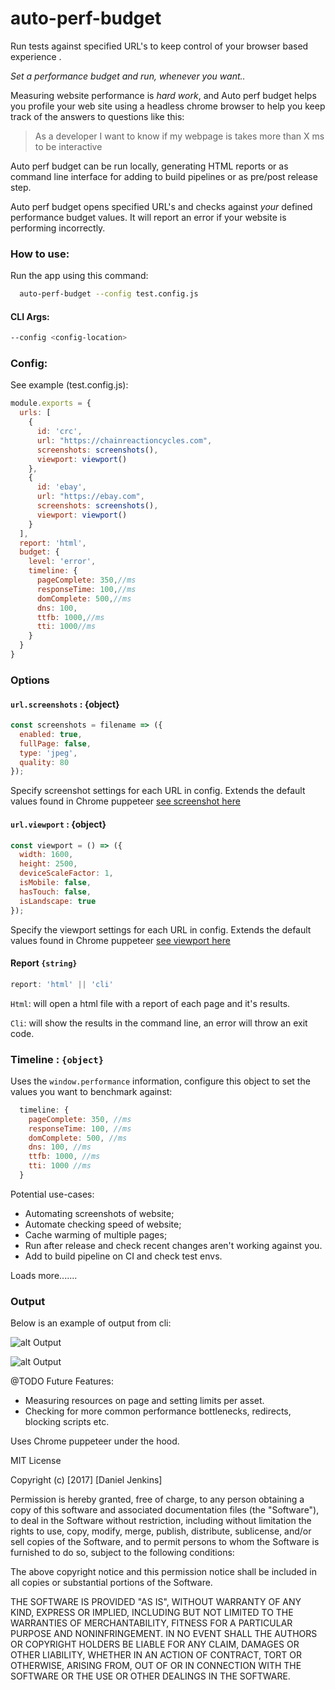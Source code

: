 # auto-perf-budget
Run tests against specified URL's to keep control of your browser based experience . 

*Set a performance budget and run, whenever you want..*

Measuring website performance is *hard work*, and Auto perf budget helps you profile your web site using a headless chrome browser to help you keep track of the answers to questions like this:

> As a developer I want to know if my webpage is takes more than X ms to be interactive

Auto perf budget can be run locally, generating HTML reports or as command line interface for adding to build pipelines or as pre/post release step.

Auto perf budget opens specified URL's and checks against *your* defined performance budget values. It will report an error if your website is performing incorrectly.


### How to use:
Run the app using this command:
```bash
  auto-perf-budget --config test.config.js
```
#### CLI Args:
```bash
--config <config-location>
```
### Config:
See example (test.config.js):
```javascript
module.exports = {
  urls: [
    {
      id: 'crc',
      url: "https://chainreactioncycles.com",
      screenshots: screenshots(),
      viewport: viewport()
    },
    {
      id: 'ebay',
      url: "https://ebay.com",
      screenshots: screenshots(),
      viewport: viewport()
    }
  ],
  report: 'html',
  budget: {
    level: 'error',
    timeline: {
      pageComplete: 350,//ms
      responseTime: 100,//ms
      domComplete: 500,//ms
      dns: 100,
      ttfb: 1000,//ms
      tti: 1000//ms
    }
  }
}
```

### Options

#### `url.screenshots` : {object}
```javascript
const screenshots = filename => ({
  enabled: true,
  fullPage: false,
  type: 'jpeg',
  quality: 80
}); 
```
Specify screenshot settings for each URL in config. Extends the default values found in Chrome puppeteer
[see screenshot here](https://github.com/GoogleChrome/puppeteer/blob/master/docs/api.md#pagescreenshotoptions)

#### `url.viewport` : {object}
```javascript
const viewport = () => ({
  width: 1600,
  height: 2500,
  deviceScaleFactor: 1,
  isMobile: false,
  hasTouch: false,
  isLandscape: true
}); 
```
Specify the viewport settings for each URL in config. Extends the default values found in Chrome puppeteer
[see viewport here](https://github.com/GoogleChrome/puppeteer/blob/master/docs/api.md#pageviewport)

#### Report `{string}`
``` javascript
report: 'html' || 'cli' 
````
`Html`: will open a html file with a report of each page and it's results.

`Cli`: will show the results in the command line, an error will throw an exit code.

### Timeline : `{object}`
Uses the `window.performance` information, configure this object to set the values you want to benchmark against:
```javascript
  timeline: {
    pageComplete: 350, //ms
    responseTime: 100, //ms
    domComplete: 500, //ms
    dns: 100, //ms
    ttfb: 1000, //ms
    tti: 1000 //ms
  }
```

Potential use-cases:
- Automating screenshots of website;
- Automate checking speed of website;
- Cache warming of multiple pages;
- Run after release and check recent changes aren't working against you.
- Add to build pipeline on CI and check test envs.

Loads more.......

### Output

Below is an example of output from cli:
 
![alt Output][OP]

[OP]: img/output.png "Logo Title Text 2"
 
![alt Output][OPHTML]

[OPHTML]: img/html-report.png "HTML REPORT"


@TODO Future Features:

- Measuring resources on page and setting limits per asset.
- Checking for more common performance bottlenecks, redirects, blocking scripts etc.

Uses Chrome puppeteer under the hood.

MIT License

Copyright (c) [2017] [Daniel Jenkins]

Permission is hereby granted, free of charge, to any person obtaining a copy
of this software and associated documentation files (the "Software"), to deal
in the Software without restriction, including without limitation the rights
to use, copy, modify, merge, publish, distribute, sublicense, and/or sell
copies of the Software, and to permit persons to whom the Software is
furnished to do so, subject to the following conditions:

The above copyright notice and this permission notice shall be included in all
copies or substantial portions of the Software.

THE SOFTWARE IS PROVIDED "AS IS", WITHOUT WARRANTY OF ANY KIND, EXPRESS OR
IMPLIED, INCLUDING BUT NOT LIMITED TO THE WARRANTIES OF MERCHANTABILITY,
FITNESS FOR A PARTICULAR PURPOSE AND NONINFRINGEMENT. IN NO EVENT SHALL THE
AUTHORS OR COPYRIGHT HOLDERS BE LIABLE FOR ANY CLAIM, DAMAGES OR OTHER
LIABILITY, WHETHER IN AN ACTION OF CONTRACT, TORT OR OTHERWISE, ARISING FROM,
OUT OF OR IN CONNECTION WITH THE SOFTWARE OR THE USE OR OTHER DEALINGS IN THE
SOFTWARE.

